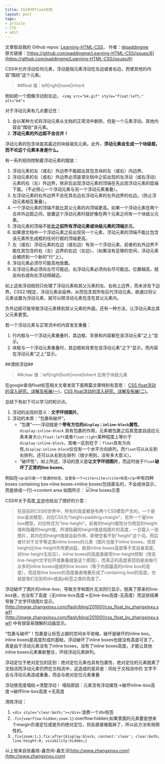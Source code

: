 ```yaml
---
title: CSS中的float标签
layout: post
tags:
- article
- CSS
- edit
---
```



 文章取自我的 Github  repos: [Learning-HTML-CSS](https://github.com/paddingme/Learning-HTML-CSS)， 作者：[@paddingme](http://padding.me/about.html)    
原文链接：[https://github.com/paddingme/Learning-HTML-CSS/issues/6](https://github.com/paddingme/Learning-HTML-CSS/issues/6)


CSS中允许浮动任何元素，浮动是指元素浮动在左边或者右边，而使其他的内容“围绕”这个元素。
> ##float
> 值：left|right|none|inherit

例如把一个图像浮动到左边，
`<img src="b4.gif" style="float:left;" alt="b4">`

对于浮动元素有几点要记住：
1. 会以某种方式将浮动元素从文档的正常流中删除，但是一个元素浮动，其他内容会”围绕“该元素。
2. **浮动元素的外边距不会合并！**

浮动元素的包含块是其最近的块级祖先元素。此外，**浮动元素会生成一个块级框，而不论这个元素本身是什么。**

有一系列规则控制着浮动元素的摆放：

1. 浮动元素的左（或右）外边界不能超出其包含块的左（或右）内边界。
2. 浮动元素的左（或右）外边界必须是源文档中之前出现的左浮动（或右浮动）元素的右（左）外边界，除非后出现浮动元素的顶端在先出现浮动元素的低端下面。（不必担心一个浮动元素与另一个浮动元素重叠）。
3. 左浮动元素的右外边界不会在其右边右浮动元素的左外边界的右边。（防止浮动元素相互重叠）。
4. 一个浮动元素的顶端不能比其父元素的内顶端更高。如果一个浮动元素在两个合并外边距之间，放置这个浮动元素时就好像在两个元素之间有一个块级父元素。
5. 浮动元素的顶端不能**比之前所有浮动元素或块级元素的顶端**更高。
6. 如果源文档中一个浮动元素之前出现另一个元素，浮动元素的顶端不能比包含该元素所生成框的任何行框的顶端更高。
7. 左（或右）浮动元素的左边（或右边）有另一个浮动元素，前者的右外边界不能在其包含的右（左）边界的右边（左边）。（如果没有足够的空间，浮动元素会被挤到一个新的”行“上）。
8. 浮动元素必须尽可能高地放置。
9. 左浮动元素必须向左尽可能远，右浮动元素必须向右尽可能远。位置越高，就会向右或向左浮动得越远。

如上这些浮动规则只处理了浮动元素和其父元素的左、右和上边界，而未涉及下边界。CSS2.1规定，浮动元素会延伸，从而包含其所有后代浮动元素。故通过将父元素设置为浮动元素，就可以把浮动元素包含在其父元素内。


负外边距可能导致浮动元素移到其父元素的外面。还有一种方法，让浮动元素比其父元素更宽。

若一个浮动元素与正常流中的内容发生重叠：

1. 行内框与一个浮动元素重叠时，其边框、背景和内容都在该浮动元素”之上“显示。
2. 块框与一个浮动元素重叠时，其边框和背景在该浮动元素”之下“显示，而内容在浮动元素”之上“显示。

##清除浮动##
> ##clear
> 值：left|right|both|none|inherit
> 应用于块级元素


在google查询float标签相关文章发现下面两篇文章特别有意思：
[CSS float浮动的深入研究、详解及拓展(一)](http://www.zhangxinxu.com/wordpress/?p=583)，[CSS float浮动的深入研究、详解及拓展(二)](http://www.zhangxinxu.com/wordpress/?p=594)。

总结下有如下可以学习的知识点。

1. 浮动的出现的意义：**文字环绕图片**。
2. 浮动的本质：”包裹和破坏“。
    *  ”包裹“——浮动就是个**带有方位的`display；inline-block`属性**。`display:inline-block` 具有包裹的作用，元素被包裹之后其宽度自适应元素本身大小;`float:left`或者`float:right`某种程度上等价于`display:inline-block`，其唯一区别在于：`float`具有方向性,`display:inline-block`仅仅有一个水平方向排列，而`float`可以从左到右排列，还可以从右到左排列（很少用到，没有多大意义）。
    * ”破坏性“，如上所述，浮动的意义是**让文字环绕图片**，而这时由于`float`**破坏了正常的line boxes**。

 例如在`<q>这只是一个普通的标签，这里有一个<cite>cite</cite>标签</q>`中有四种boxes
 containing box->line boxes->inline boxes(包括匿名的，不会成块显示，而是排成一行)->content area
如图所示：
 <img  alt="line boxes示意" src="http://paddingme.qiniudn.com/float.png" >


CSS中关于高度,[文中](http://www.zhangxinxu.com/wordpress/?p=583)也给出了很好的介意：
>在目前的CSS的世界中，所有的高度都是有两个CSS模型产生的，一个是box盒状模型，对应CSS为”height+padding+margin”，另外一个是line box模型，对应样式为”line-height”。前者的height属性分为明显的height值和隐藏的height值，所谓隐藏的height值是指图片的高度，一旦载入一张图片，其内在的height值就会起作用，即使您看不到”height”这个词。而后者针对于文字等这类inline boxes的元素（图片也属于inline boxes，但其height比line-height作用更凶猛，故其inline boxes高度等于其自身高度，对line-height无反应），inline boxes的高度直接受line-height控制（改变line-height文字拉开或重叠就是这个原因），而真正的高度表现则是由每行众多的inline boxes组成的line boxes（等于内部最高的inline box的高度），而这些line boxes的高度垂直堆叠形成了containing box的高度，也就是我们见到的div或是p标签之类的高度了。

浮动破坏了图片的inline-box，导致文字和图片无法同行显示，脱离了原来的line-box链，也没有了高度（无inline-box高度->无line-box高度-无高度）而这些结果导致了文字环绕图片显示。
[http://image.zhangxinxu.com/flash/blog/201001/css_float_by_zhangxinxu.swf](http://image.zhangxinxu.com/flash/blog/201001/css_float_by_zhangxinxu.swf) 中有很容易理解的动画显示。

“包裹与破坏”！包裹是让标签占据的空间水平收缩，破坏是破坏的inline box。inline boxes是高度形成的基础，浮动破坏了inline boxes也就没有高度可言了。真是由于浮动元素没有了inline boxes，没有了inline boxes高度，才能让其他inline boxes元素重新整合，环绕浮动元素排列。


浮动定位于绝对定位的区别：绝对定位元素也具有包裹性，绝对定位的元素脱离了文档流而浮动元素仍然在文档流中，这造成的差异是：同处于文档流中的 文字不会与浮动元素造成重叠，而会与绝对定位元素重叠


浮动使高度塌陷->清楚浮动！
塌陷原因：元素含有浮动属性->破坏inline-box高度->破坏line-box高度->无高度

清除浮动：

1. `<div style="clear:both;"></div>`:浪费一个div标签
2.  `.fix{voerflow:hidden;zoom:1}`:overflow:hidden;如果里面的元素要是想来个margin负值定位或是负的绝对定位，则会直接被裁掉了，所以此方法有局限性的。
3. `.fix{zoom:1;}.fix:after{display:block; content:'clear'; clear:both; line-height:0; visibility:hidden;}`

以上皆来自张鑫旭-鑫空间-鑫生活[http://www.zhangxinxu.com](http://www.zhangxinxu.com)





